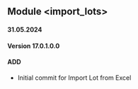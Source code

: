## Module <import_lots>

#### 31.05.2024
#### Version 17.0.1.0.0
#### ADD
- Initial commit for Import Lot from Excel
